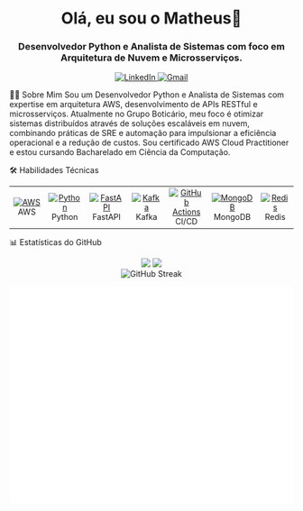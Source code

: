 <div align="center">
<h1 align="center">Olá, eu sou o Matheus👋</h1>
<h3 align="center">Desenvolvedor Python e Analista de Sistemas com foco em Arquitetura de Nuvem e Microsserviços.</h3>
</div>

<div align="center">
<a href="https://www.linkedin.com/in/silvamat-dev/" target="_blank">
<img src="https://img.shields.io/badge/LinkedIn-0077B5?style=for-the-badge&logo=linkedin&logoColor=white" alt="LinkedIn"/>
</a>
<a href="mailto:msbrsilva@gmail.com" target="_blank">
<img src="https://img.shields.io/badge/Gmail-D14836?style=for-the-badge&logo=gmail&logoColor=white" alt="Gmail"/>
</a>
</div>

👨‍💻 Sobre Mim
Sou um Desenvolvedor Python e Analista de Sistemas com expertise em arquitetura AWS, desenvolvimento de APIs RESTful e microsserviços. Atualmente no Grupo Boticário, meu foco é otimizar sistemas distribuídos através de soluções escaláveis em nuvem, combinando práticas de SRE e automação para impulsionar a eficiência operacional e a redução de custos. Sou certificado AWS Cloud Practitioner e estou cursando Bacharelado em Ciência da Computação.   

🛠️ Habilidades Técnicas
<table align="center">
<tr>
<td align="center" width="96">
<a href="#-cloud--infraestrutura">
<img src="https://skillicons.dev/icons?i=aws" width="48" height="48" alt="AWS" />
</a>
<br>AWS
</td>
<td align="center" width="96">
<a href="#-desenvolvimento">
<img src="https://skillicons.dev/icons?i=python" width="48" height="48" alt="Python" />
</a>
<br>Python
</td>
<td align="center" width="96">
<a href="#-desenvolvimento">
<img src="https://skillicons.dev/icons?i=fastapi" width="48" height="48" alt="FastAPI" />
</a>
<br>FastAPI
</td>
<td align="center" width="96">
<a href="#-desenvolvimento">
<img src="https://skillicons.dev/icons?i=kafka" width="48" height="48" alt="Kafka" />
</a>
<br>Kafka
</td>
<td align="center" width="96">
<a href="#-devops--sre">
<img src="https://skillicons.dev/icons?i=githubactions" width="48" height="48" alt="GitHub Actions" />
</a>
<br>CI/CD
</td>
<td align="center" width="96">
<a href="#-bancos-de-dados">
<img src="https://skillicons.dev/icons?i=mongodb" width="48" height="48" alt="MongoDB" />
</a>
<br>MongoDB
</td>
<td align="center" width="96">
<a href="#-bancos-de-dados">
<img src="https://skillicons.dev/icons?i=redis" width="48" height="48" alt="Redis" />
</a>
<br>Redis
</td>
</tr>
</table>

📊 Estatísticas do GitHub
<div align="center">
<img height="180em" src="https://github-readme-stats.vercel.app/api?username=MatheusSSilvaBr&show_icons=true&theme=tokyonight&include_all_commits=true&count_private=true"/>
<img height="180em" src="https://github-readme-stats.vercel.app/api/top-langs/?username=MatheusSSilvaBr&layout=compact&langs_count=7&theme=tokyonight&hide=html,css,jupyter%20notebook"/>
</div>

<div align="center">
<img src="https://github-readme-streak-stats.herokuapp.com/?user=MatheusSSilvaBr&theme=tokyonight" alt="GitHub Streak" />
</div>

![Minhas Métricas do GitHub](github-metrics.svg)
